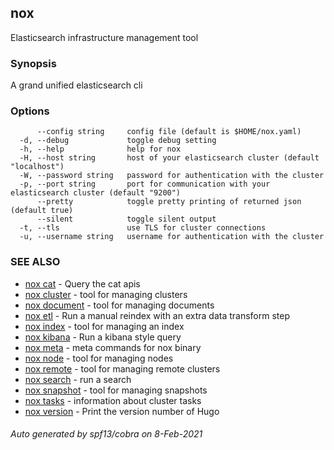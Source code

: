 ## nox

Elasticsearch infrastructure management tool

### Synopsis

A grand unified elasticsearch cli

### Options

```
      --config string     config file (default is $HOME/nox.yaml)
  -d, --debug             toggle debug setting
  -h, --help              help for nox
  -H, --host string       host of your elasticsearch cluster (default "localhost")
  -W, --password string   password for authentication with the cluster
  -p, --port string       port for communication with your elasticsearch cluster (default "9200")
      --pretty            toggle pretty printing of returned json (default true)
      --silent            toggle silent output
  -t, --tls               use TLS for cluster connections
  -u, --username string   username for authentication with the cluster
```

### SEE ALSO

* [nox cat](nox_cat.md)	 - Query the cat apis
* [nox cluster](nox_cluster.md)	 - tool for managing clusters
* [nox document](nox_document.md)	 - tool for managing documents
* [nox etl](nox_etl.md)	 - Run a manual reindex with an extra data transform step
* [nox index](nox_index.md)	 - tool for managing an index
* [nox kibana](nox_kibana.md)	 - Run a kibana style query
* [nox meta](nox_meta.md)	 - meta commands for nox binary
* [nox node](nox_node.md)	 - tool for managing nodes
* [nox remote](nox_remote.md)	 - tool for managing remote clusters
* [nox search](nox_search.md)	 - run a search
* [nox snapshot](nox_snapshot.md)	 - tool for managing snapshots
* [nox tasks](nox_tasks.md)	 - information about cluster tasks
* [nox version](nox_version.md)	 - Print the version number of Hugo

###### Auto generated by spf13/cobra on 8-Feb-2021
